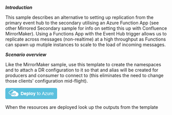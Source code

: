 ***Introduction***

This sample describes an alternative to setting up replication from the primary event hub to the secondary utilising an Azure Function App (see other Mirrored Secondary sample for info on setting this up with Confluence MirrorMaker). Using a Functions App with the Event Hub trigger allows us to replicate across messages (non-realtime) at a high throughput as Functions can spawn up mutiple instances to scale to the load of incoming messages. 

***Scenario overview***

Like the MirrorMaker sample, use this template to create the namespaces and to attach a DR configuration to it so that and alias will be created for producers and consumer to connect to (this eliminates the need to change those clients' configuration mid-flight).

<a href="https://portal.azure.com/#create/Microsoft.Template/uri/https%3A%2F%2Fraw.githubusercontent.com%2Fagowdamsft%2Fhaforeventhubs%2Fdev%2FSamples%2FMirroredSecondary%2Ftemplate.json" target="_blank">
    <img src="https://raw.githubusercontent.com/Azure/azure-quickstart-templates/master/1-CONTRIBUTION-GUIDE/images/deploytoazure.png"/>
</a>

When the resources are deployed look up the outputs from the template